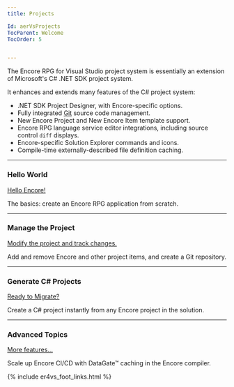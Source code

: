 ```yaml
---
title: Projects

Id: aerVsProjects
TocParent: Welcome
TocOrder: 5


---
```


The Encore RPG for Visual Studio project system is essentially an extension of Microsoft's C# .NET SDK project system.

It enhances and extends many features of the C# project system:
* .NET SDK Project Designer, with Encore-specific options.
* Fully integrated [Git](http://git-scm.org) source code management.
* New Encore Project and New Encore Item template support.
* Encore RPG language service editor integrations, including source control `diff` displays.
* Encore-specific Solution Explorer commands and icons.
* Compile-time externally-described file definition caching.

---
### Hello World

[Hello Encore!](ecrVsHelloWorld)

The basics: create an Encore RPG application from scratch.

---
### Manage the Project

[Modify the project and track changes.](ecrVsProjAddNewItem)

Add and remove Encore and other project items, and create a Git repository.

---
### Generate C# Projects

[Ready to Migrate?](ercVsPrjGenCSharp)

Create a C# project instantly from any Encore project in the solution.

---
### Advanced Topics

[More features...](ecrVsProjAdvanced)

Scale up Encore CI/CD with DataGate™ caching in the Encore compiler.

{% include er4vs_foot_links.html %}
